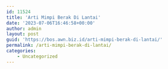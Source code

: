 ```yaml
---
id: 11524
title: 'Arti Mimpi Berak Di Lantai'
date: '2023-07-06T16:46:58+00:00'
author: admin
layout: post
guid: 'https://bos.awn.biz.id/arti-mimpi-berak-di-lantai/'
permalink: /arti-mimpi-berak-di-lantai/
categories:
    - Uncategorized
---
```


